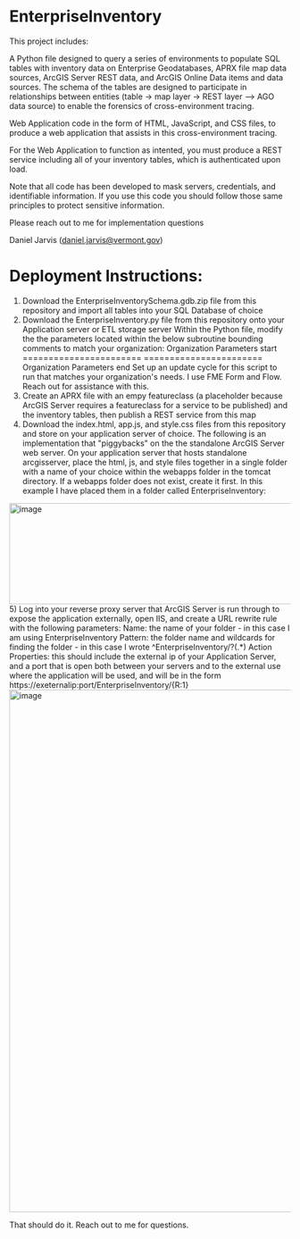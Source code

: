 # EnterpriseInventory

This project includes:

A Python file designed to query a series of environments to populate SQL tables with inventory data on Enterprise Geodatabases, APRX file map data sources, ArcGIS Server REST data, and ArcGIS Online Data items and data sources. The schema of the tables are designed to participate in relationships between entities (table -> map layer -> REST layer --> AGO data source) to enable the forensics of cross-environment tracing.

Web Application code in the form of HTML, JavaScript, and CSS files, to produce a web application that assists in this cross-environment tracing.

For the Web Application to function as intented, you must produce a REST service including all of your inventory tables, which is authenticated upon load.

Note that all code has been developed to mask servers, credentials, and identifiable information. If you use this code you should follow those same principles to protect sensitive information.

Please reach out to me for implementation questions

Daniel Jarvis (daniel.jarvis@vermont.gov)


# Deployment Instructions:

1) Download the EnterpriseInventorySchema.gdb.zip file from this repository and import all tables into your SQL Database of choice
2) Download the EnterpriseInventory.py file from this repository onto your Application server or ETL storage server
      Within the Python file, modify the the parameters located within the below subroutine bounding comments to match your organization:
         Organization Parameters start
         =======================
         =======================
         Organization Parameters end
      Set up an update cycle for this script to run that matches your organization's needs. I use FME Form and Flow. Reach out for assistance with this.
3) Create an APRX file with an empy featureclass (a placeholder because ArcGIS Server requires a featureclass for a service to be published) and the inventory tables, then publish a REST service from this map
4) Download the index.html, app.js, and style.css files from this repository and store on your application server of choice. The following is an implementation that "piggybacks" on the the standalone ArcGIS Server web server. On your application server that hosts standalone arcgisserver, place the html, js, and style files together in a single folder with a name of your choice within the webapps folder in the tomcat directory. If a webapps folder does not exist, create it first. In this example I have placed them in a folder called EnterpriseInventory:
<img width="935" height="181" alt="image" src="https://github.com/user-attachments/assets/dc660767-6624-493f-ad36-841a5464bbbc" />
5) Log into your reverse proxy server that ArcGIS Server is run through to expose the application externally, open IIS, and create a URL rewrite rule with the following parameters:
      Name: the name of your folder - in this case I am using EnterpriseInventory
      Pattern: the folder name and wildcards for finding the folder - in this case I wrote ^EnterpriseInventory/?(.*)
      Action Properties: this should include the external ip of your Application Server, and a port that is open both between your servers and to the external use where the application will be used, and will be in the form https://exeternalip:port/EnterpriseInventory/{R:1} 
<img width="1353" height="936" alt="image" src="https://github.com/user-attachments/assets/8f3e2387-3474-4514-8d08-8121a117a2e4" />

That should do it. Reach out to me for questions.


